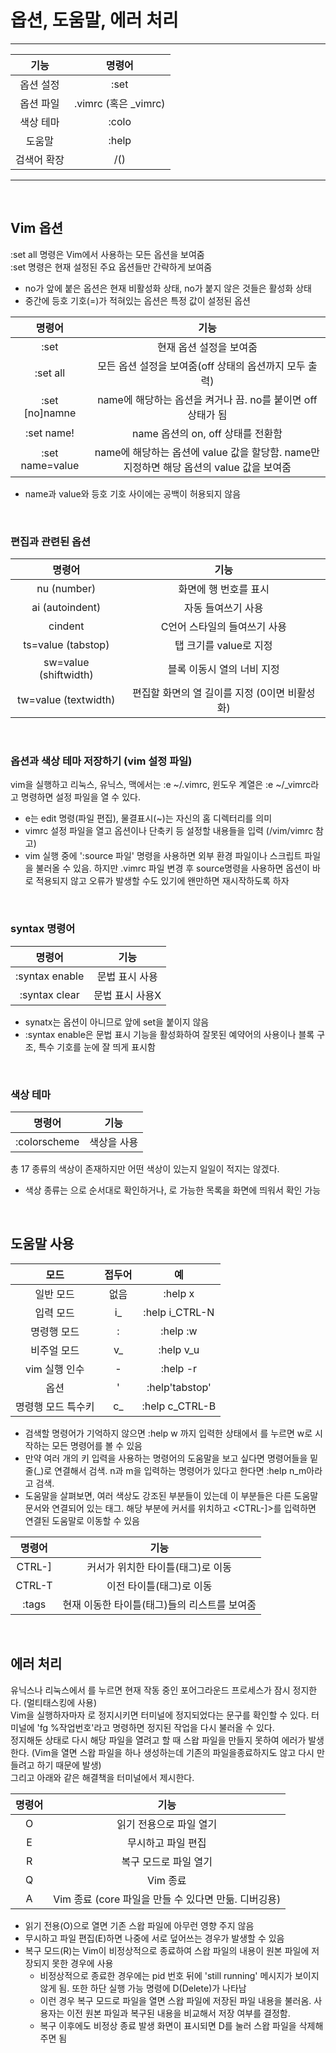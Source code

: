 # 옵션, 도움말, 에러 처리
---
|기능|명령어|
|:-----:|:---:|
|옵션 설정|:set|
|옵션 파일|.vimrc (혹은 _vimrc)|
|색상 테마|:colo|
|도움말|:help|
|검색어 확장|/(<CTRL-D>)|
---

</br>

## Vim 옵션
:set all 명령은 Vim에서 사용하는 모든 옵션을 보여줌</br>
:set 명령은 현재 설정된 주요 옵션들만 간략하게 보여줌
- no가 앞에 붙은 옵션은 현재 비활성화 상태, no가 붙지 않은 것들은 활성화 상태
- 중간에 등호 기호(=)가 적혀있는 옵션은 특정 값이 설정된 옵션

|명령어|기능|
|:-----:|:---:|
|:set|현재 옵션 설정을 보여줌|
|:set all|모든 옵션 설정을 보여줌(off 상태의 옵션까지 모두 출력)|
|:set [no]namne|name에 해당하는 옵션을 켜거나 끔. no를 붙이면 off 상태가 됨|
|:set name!|name 옵션의 on, off 상태를 전환함|
|:set name=value|name에 해당하는 옵션에 value 값을 할당함. name만 지정하면 해당 옵션의 value 값을 보여줌|

- name과 value와 등호 기호 사이에는 공백이 허용되지 않음

</br>

### 편집과 관련된 옵션
|명령어|기능|
|:-----:|:---:|
|nu (number)|화면에 행 번호를 표시|
|ai (autoindent)|자동 들여쓰기 사용|
|cindent|C언어 스타일의 들여쓰기 사용|
|ts=value (tabstop)|탭 크기를 value로 지정|
|sw=value (shiftwidth)|블록 이동시 열의 너비 지정|
|tw=value (textwidth)|편집할 화면의 열 길이를 지정 (0이면 비활성화)|

</br>

### 옵션과 색상 테마 저장하기 (vim 설정 파일)
vim을 실행하고 리눅스, 유닉스, 맥에서는 :e ~/.vimrc, 윈도우 계열은 :e ~/_vimrc라고 명령하면 설정 파일을 열 수 있다.</br>
+ e는 edit 명령(파일 편집), 물결표시(~)는 자신의 홈 디렉터리를 의미
+ vimrc 설정 파일을 열고 옵션이나 단축키 등 설정할 내용들을 입력 (/vim/vimrc 참고)
+ vim 실행 중에 ':source 파일' 명령을 사용하면 외부 환경 파일이나 스크립트 파일을 불러올 수 있음. 하지만 .vimrc 파일 변경 후 source명령을 사용하면 옵션이 바로 적용되지 않고 오류가 발생할 수도 있기에 왠만하면 재시작하도록 하자

</br>

### syntax 명령어
|명령어|기능|
|:-----:|:---:|
|:syntax enable|문법 표시 사용|
|:syntax clear|문법 표시 사용X|

- synatx는 옵션이 아니므로 앞에 set을 붙이지 않음
- :syntax enable은 문법 표시 기능을 활성화하여 잘못된 예약어의 사용이나 블록 구조, 특수 기호를 눈에 잘 띄게 표시함

</br>

### 색상 테마
|명령어|기능|
|:-----:|:---:|
|:colorscheme <scheme>|<scheme> 색상을 사용|

총 17 종류의 색상이 존재하지만 어떤 색상이 있는지 일일이 적지는 않겠다.</br>
- 색상 종류는 <Tab>으로 순서대로 확인하거나, <CTRL-D>로 가능한 목록을 화면에 띄워서 확인 가능

</br>

## 도움말 사용
|모드|접두어|예|
|:---:|:---:|:---:|
|일반 모드|없음|:help x|
|입력 모드|i_|:help i_CTRL-N|
|명령행 모드|:|:help :w|
|비주얼 모드|v_|:help v_u|
|vim 실행 인수|-|:help -r|
|옵션|'|:help'tabstop'|
|명령행 모드 특수키|c_|:help c_CTRL-B|

- 검색할 명령어가 기억하지 않으면 :help w 까지 입력한 상태에서 <CTRL-D>를 누르면 w로 시작하는 모든 명령어를 볼 수 있음
- 만약 여러 개의 키 입력을 사용하는 명령어의 도움말을 보고 싶다면 명령어들을 밑줄(_)로 연결해서 검색. n과 m을 입력하는 명령어가 있다고 한다면 :help n_m아라고 검색.
- 도움말을 살펴보면, 여러 색상도 강조된 부분들이 있는데 이 부분들은 다른 도움말 문서와 연결되어 있는 태그. 해당 부분에 커서를 위치하고 <CTRL-]>를 입력하면 연결된 도움말로 이동할 수 있음

|명령어|기능|
|:-----:|:---:|
|CTRL-]|커서가 위치한 타이틀(태그)로 이동|
|CTRL-T|이전 타이틀(태그)로 이동|
|:tags|현재 이동한 타이틀(태그)들의 리스트를 보여줌|

</br>

## 에러 처리
유닉스나 리눅스에서 <CTRL-Z>를 누르면 현재 작동 중인 포어그라운드 프로세스가 잠시 정지한다. (멀티태스킹에 사용)</br>
Vim을 실행하자마자 <CTRL-Z>로 정지시키면 터미널에 정지되었다는 문구를 확인할 수 있다. 터미널에 'fg %작업번호'라고 명령하면 정지된 작업을 다시 불러올 수 있다.</br>
정지해둔 상태로 다시 해당 파일을 열려고 할 때 스왑 파일을 만들지 못하여 에러가 발생한다. (Vim을 열면 스왑 파일을 하나 생성하는데 기존의 파일을종료하지도 않고 다시 만들려고 하기 때문에 발생)</br>
그리고 아래와 같은 해결책을 터미널에서 제시한다.

|명령어|기능|
|:-----:|:---:|
|O|읽기 전용으로 파일 열기|
|E|무시하고 파일 편집|
|R|복구 모드로 파일 열기|
|Q|Vim 종료|
|A|Vim 종료 (core 파일을 만들 수 있다면 만듦. 디버깅용)

- 읽기 전용(O)으로 열면 기존 스왑 파일에 아무런 영향 주지 않음
- 무시하고 파일 편집(E)하면 나중에 서로 덮어쓰는 경우가 발생할 수 있음
- 복구 모드(R)는 Vim이 비정상적으로 종료하여 스왑 파일의 내용이 원본 파일에 저장되지 못한 경우에 사용
  - 비정상적으로 종료한 경우에는 pid 번호 뒤에 'still running' 메시지가 보이지 않게 됨. 또한 하단 실행 가능 명령에 D(Delete)가 나타남
  - 이런 경우 복구 모드로 파일을 열면 스왑 파일에 저장된 파일 내용을 불러옴. 사용자는 이전 원본 파일과 복구된 내용을 비교해서 저장 여부를 결정함.
  - 복구 이후에도 비정상 종료 발생 화면이 표시되면 D를 눌러 스왑 파일을 삭제해주면 됨
